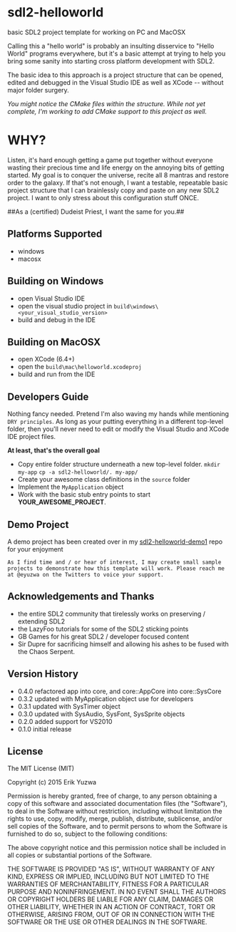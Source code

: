# sdl2-helloworld
basic SDL2 project template for working on PC and MacOSX

Calling this a "hello world" is probably an insulting disservice to "Hello World" programs
everywhere, but it's a basic attempt at trying to help you bring some sanity into starting
cross platform development with SDL2.

The basic idea to this approach is a project structure that can be opened, edited and
debugged in the Visual Studio IDE as well as XCode -- without major folder surgery.

*You might notice the CMake files within the structure. While not yet complete, I'm
working to add CMake support to this project as well.*

# WHY?
Listen, it's hard enough getting a game put together without everyone wasting their precious
time and life energy on the annoying bits of getting started. My goal is to conquer the 
universe, recite all 8 mantras and restore order to the galaxy. If that's not enough, I 
want a testable, repeatable basic project structure that I can brainlessly copy and 
paste on any new SDL2 project. I want to only stress about this configuration stuff 
ONCE.

##As a (certified) Dudeist Priest, I want the same for you.##

## Platforms Supported
* windows
* macosx

## Building on Windows
* open Visual Studio IDE 
* open the visual studio project in `build\windows\<your_visual_studio_version>`
* build and debug in the IDE

## Building on MacOSX
* open XCode (6.4+)
* open the `build\mac\helloworld.xcodeproj`
* build and run from the IDE

## Developers Guide
Nothing fancy needed. Pretend I'm also waving my hands while mentioning `DRY principles`. 
As long as your putting everything in a different top-level folder, then you'll never need to edit or 
modify the Visual Studio and XCode IDE project files. 

**At least, that's the overall goal**

* Copy entire folder structure underneath a new top-level folder.
  `mkdir my-app`
  `cp -a sdl2-helloworld/. my-app/`
* Create your awesome class definitions in the `source` folder
* Implement the `MyApplication` object
* Work with the basic stub entry points to start **YOUR_AWESOME_PROJECT**.

## Demo Project
A demo project has been created over in my <a href="https://github.com/erikyuzwa/sdl2-helloworld-demo1" target="_blank">sdl2-helloworld-demo1</a> repo for your enjoyment

`As I find time and / or hear of interest, I may create small sample projects to demonstrate how this template
will work. Please reach me at @eyuzwa on the Twitters to voice your support.`

## Acknowledgements and Thanks
* the entire SDL2 community that tirelessly works on preserving / extending SDL2
* the LazyFoo tutorials for some of the SDL2 sticking points
* GB Games for his great SDL2 / developer focused content
* Sir Dupre for sacrificing himself and allowing his ashes to be fused with the Chaos Serpent.

## Version History
* 0.4.0 refactored app into core, and core::AppCore into core::SysCore
* 0.3.2 updated with MyApplication object use for developers
* 0.3.1 updated with SysTimer object
* 0.3.0 updated with SysAudio, SysFont, SysSprite objects
* 0.2.0 added support for VS2010
* 0.1.0 initial release

## License

The MIT License (MIT)

Copyright (c) 2015 Erik Yuzwa

Permission is hereby granted, free of charge, to any person obtaining a copy
of this software and associated documentation files (the "Software"), to deal
in the Software without restriction, including without limitation the rights
to use, copy, modify, merge, publish, distribute, sublicense, and/or sell
copies of the Software, and to permit persons to whom the Software is
furnished to do so, subject to the following conditions:

The above copyright notice and this permission notice shall be included in all
copies or substantial portions of the Software.

THE SOFTWARE IS PROVIDED "AS IS", WITHOUT WARRANTY OF ANY KIND, EXPRESS OR
IMPLIED, INCLUDING BUT NOT LIMITED TO THE WARRANTIES OF MERCHANTABILITY,
FITNESS FOR A PARTICULAR PURPOSE AND NONINFRINGEMENT. IN NO EVENT SHALL THE
AUTHORS OR COPYRIGHT HOLDERS BE LIABLE FOR ANY CLAIM, DAMAGES OR OTHER
LIABILITY, WHETHER IN AN ACTION OF CONTRACT, TORT OR OTHERWISE, ARISING FROM,
OUT OF OR IN CONNECTION WITH THE SOFTWARE OR THE USE OR OTHER DEALINGS IN THE
SOFTWARE.






